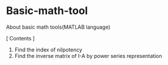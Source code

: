 # Basic-math-tool
About basic math tools(MATLAB language)

[ Contents ]
1. Find the index of nilpotency
2. Find the inverse matrix of I-A by power series representation
